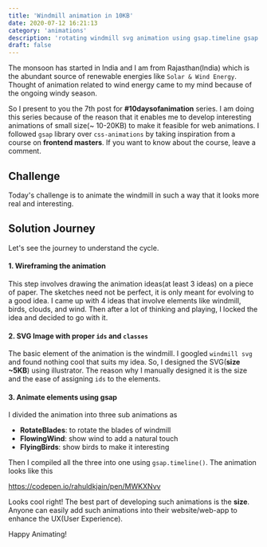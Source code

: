 ```yaml
---
title: 'Windmill animation in 10KB'
date: 2020-07-12 16:21:13
category: 'animations'
description: 'rotating windmill svg animation using gsap.timeline gsap.to gsap.fromTo in 10KB of size'
draft: false
---
```

The monsoon has started in India and I am from Rajasthan(India) which is the abundant source of renewable energies like `Solar & Wind Energy`. Thought of animation related to wind energy came to my mind because of the ongoing windy season.

So I present to you the 7th post for **#10daysofanimation** series. I am doing this series because of the reason that it enables me to develop interesting animations of small size(~ 10-20KB) to make it feasible for web animations. I followed `gsap` library over `css-animations` by taking inspiration from a course on **frontend masters**. If you want to know about the course, leave a comment. 

## Challenge
Today's challenge is to animate the windmill in such a way that it looks more real and interesting.

## Solution Journey
Let's see the journey to understand the cycle.

#### 1. Wireframing the animation
This step involves drawing the animation ideas(at least 3 ideas) on a piece of paper. The sketches need not be perfect, it is only meant for evolving to a good idea. I came up with 4 ideas that involve elements like windmill, birds, clouds, and wind. Then after a lot of thinking and playing, I locked the idea and decided to go with it.

#### 2. SVG Image with proper `ids` and `classes`
The basic element of the animation is the windmill. I googled `windmill svg` and found nothing cool that suits my idea. So, I designed the SVG(**size ~5KB**) using illustrator. The reason why I manually designed it is the size and the ease of assigning `ids` to the elements.

#### 3. Animate elements using gsap
I divided the animation into three sub animations as
- **RotateBlades**: to rotate the blades of windmill
- **FlowingWind**: show wind to add a natural touch
- **FlyingBirds**: show birds to make it interesting

Then I compiled all the three into one using `gsap.timeline()`.
The animation looks like this

https://codepen.io/rahuldkjain/pen/MWKXNvv

Looks cool right! The best part of developing such animations is the **size**. Anyone can easily add such animations into their website/web-app to enhance the UX(User Experience).

Happy Animating!
